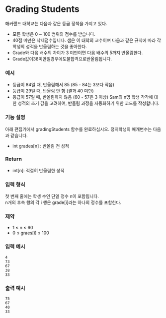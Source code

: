 # Grading Students
해커랜드 대학교는 다음과 같은 등급 정책을 가지고 있다.
* 모든 학생은 0 ~ 100 범위의 점수를 받습니다.
* 40점 미만은 낙제점수입니다.
샘은 이 대학의 교수이며 다음과 같은 규칙에 따라 각 학생의 성적을 반올림하는 것을 좋아한다.
* Grade와 다음 배수의 차이가 3 미만이면 다음 배수의 5까지 반올림한다.
* Grade값이38미만일경우에도불합격으로반올림됩니다.

### 예시
* 등급이 84일 때, 반올림해서 85 (85 - 84는 3보다 작음)
* 등급이 29일 때, 반올림 안 함 (결과 40 미만)
* 등급이 57일 때, 반올림하지 않음 (60 - 57은 3 이상)
Sam의 n명 학생 각각에 대한 성적의 초기 값을 고려하여, 반올림 과정을 자동화하기 위한 코드를 작성합니다.

### 기능 설명
아래 편집기에서 gradingStudents 함수를 완료하십시오.
정지학생의 매개변수는 다음과 같습니다.
* int grades[n] : 반올림 전 성적

### Return
* int[n]: 적절히 반올림한 성적

### 입력 형식
첫 번째 줄에는 학생 수인 단일 정수 n이 포함됩니다.  
n개의 후속 행의 각 i 행은 grade[i]라는 하나의 정수를 포함한다.

### 제약
* 1 ≤ n ≤ 60
* 0 ≤ graes[i] ≤ 100

### 입력 예시
```
4
73
67
38
33
```

### 출력 예시
```
75
67
40
33
```